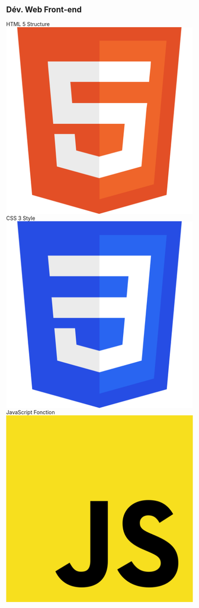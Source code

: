 <h2>Dév. Web Front-end</h2>
<div class="space-around">
    <span style="width: 30%" class="vertical-center">
        <div class="r-stack">
            <span class="fragment fade-out" data-fragment-index="1">HTML 5</span>
            <span class="fragment" data-fragment-index="1">Structure</span>
        </div>
        <img src="../images/HTML5_logo.svg" alt="CSS3 Logo" />
    </span>
    <span style="width: 30%" class="vertical-center">
        <div class="r-stack">
            <span class="fragment fade-out" data-fragment-index="1">CSS 3</span>
            <span class="fragment" data-fragment-index="1">Style</span>
        </div>
        <img src="../images/CSS3_logo.svg" alt="CSS3 Logo" />
    </span>
    <span style="width: 30%" class="vertical-center">
        <div class="r-stack">
            <span class="fragment fade-out" data-fragment-index="1">JavaScript</span>
            <span class="fragment" data-fragment-index="1">Fonction</span>
        </div>
        <img src="../images/JavaScript_logo.svg" alt="CSS3 Logo" />
    </span>
</div>
